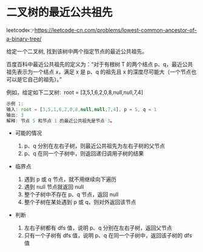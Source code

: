 # 二叉树的最近公共祖先  
leetcode👉https://leetcode-cn.com/problems/lowest-common-ancestor-of-a-binary-tree/  

给定一个二叉树, 找到该树中两个指定节点的最近公共祖先。

百度百科中最近公共祖先的定义为：“对于有根树 T 的两个结点 p、q，最近公共祖先表示为一个结点 x，满足 x 是 p、q 的祖先且 x 的深度尽可能大（一个节点也可以是它自己的祖先）。”

例如，给定如下二叉树:  root = [3,5,1,6,2,0,8,null,null,7,4]

```js
示例 1:
输入: root = [3,5,1,6,2,0,8,null,null,7,4], p = 5, q = 1
输出: 3
解释: 节点 5 和节点 1 的最近公共祖先是节点 3。
```

- 可能的情况  
  1. p、q 分别在左右子树，则最近公共祖先为左右子树的父节点  
  2. p、q 在同一个子树中，则返回递归调用子树的结果  

- 临界点  
  1. 遇到 p 或 q 节点，就不用继续向下遍历  
  2. 遇到 null 节点就返回 null  
  3. 整个子树中不存在 p、q 节点，返回 null  
  4. 整个子树在某处遇到 p 或 q，则对外返回该节点  

- 判断  
  1. 左右子树都有 dfs 值，说明 p、q 分别在左右子树，返回父节点  
  2. 只有一个子树有 dfs 值，说明 p、q 在同一个子树中，返回该子树的 dfs 值  